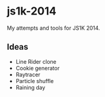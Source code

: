 js1k-2014
=========

My attempts and tools for JS1K 2014.

## Ideas

- Line Rider clone
- Cookie generator
- Raytracer
- Particle shuffle
- Raining day

